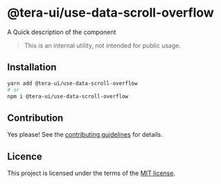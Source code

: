 # @tera-ui/use-data-scroll-overflow

A Quick description of the component

> This is an internal utility, not intended for public usage.

## Installation

```sh
yarn add @tera-ui/use-data-scroll-overflow
# or
npm i @tera-ui/use-data-scroll-overflow
```

## Contribution

Yes please! See the
[contributing guidelines](https://github.com/hieumau12/nextui-tera/blob/master/CONTRIBUTING.md)
for details.

## Licence

This project is licensed under the terms of the
[MIT license](https://github.com/hieumau12/nextui-tera/blob/master/LICENSE).
